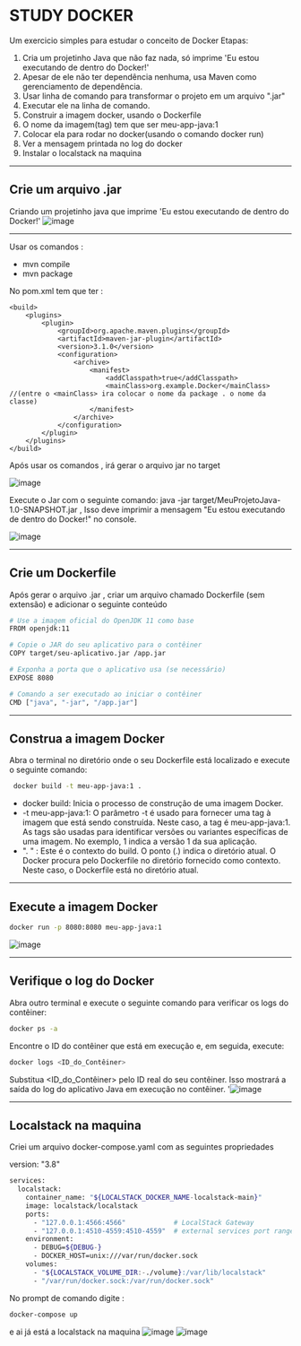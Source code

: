# STUDY DOCKER
Um exercicio simples para estudar o conceito de Docker
Etapas: 

1) Cria um projetinho Java que não faz nada, só imprime 'Eu estou executando de dentro do Docker!'
2) Apesar de ele não ter dependência nenhuma, usa Maven como gerenciamento de dependência. 
3) Usar linha de comando para transformar o projeto em um arquivo ".jar"
4) Executar ele na linha de comando.
5) Construir a imagem docker, usando o Dockerfile
6) O nome da imagem(tag) tem que ser meu-app-java:1
7) Colocar ela para rodar no docker(usando o comando docker run)
8) Ver a mensagem printada no log do docker
9) Instalar o localstack na maquina
______________________________________
## Crie um arquivo .jar
Criando um projetinho java que imprime 'Eu estou executando de dentro do Docker!'
![image](https://github.com/IrisRPerrorni/StudyDocker/assets/133882090/289ff5be-8f29-4b5d-baee-3cbcaaf24da4)
_________
Usar os comandos :
- mvn compile 
- mvn package

No pom.xml tem que ter :
</properties>

    <build>
        <plugins>
            <plugin>
                <groupId>org.apache.maven.plugins</groupId>
                <artifactId>maven-jar-plugin</artifactId>
                <version>3.1.0</version>
                <configuration>
                    <archive>
                        <manifest>
                            <addClasspath>true</addClasspath>
                            <mainClass>org.example.Docker</mainClass> //(entre o <mainClass> ira colocar o nome da package . o nome da classe)
                        </manifest>
                    </archive>
                </configuration>
            </plugin>
        </plugins>
    </build>
</project>

Após usar os comandos , irá gerar o arquivo jar no target

![image](https://github.com/IrisRPerrorni/StudyDocker/assets/133882090/a9bcbefb-ce59-4881-8e98-187d26ff93c5)

Execute o Jar com o seguinte comando:
java -jar target/MeuProjetoJava-1.0-SNAPSHOT.jar ,
Isso deve imprimir a mensagem "Eu estou executando de dentro do Docker!" no console. 

![image](https://github.com/IrisRPerrorni/StudyDocker/assets/133882090/c61d7377-a535-4ac4-a312-e82201ef97c0)

____________________
## Crie um Dockerfile
Após gerar o arquivo .jar , criar um arquivo chamado Dockerfile (sem extensão) e adicionar o seguinte conteúdo 
```bash
# Use a imagem oficial do OpenJDK 11 como base
FROM openjdk:11

# Copie o JAR do seu aplicativo para o contêiner
COPY target/seu-aplicativo.jar /app.jar

# Exponha a porta que o aplicativo usa (se necessário)
EXPOSE 8080

# Comando a ser executado ao iniciar o contêiner
CMD ["java", "-jar", "/app.jar"]
```
_______________________________________
## Construa a imagem Docker 
Abra o terminal no diretório onde o seu Dockerfile está localizado e execute o seguinte comando:
```bash
 docker build -t meu-app-java:1 .
```
- docker build: Inicia o processo de construção de uma imagem Docker.
- -t meu-app-java:1: O parâmetro -t é usado para fornecer uma tag à imagem que está sendo construída. Neste caso, a tag é meu-app-java:1. As tags são usadas para identificar versões ou variantes específicas de uma imagem. No exemplo, 1 indica a versão 1 da sua aplicação.
- ". " : Este é o contexto do build. O ponto (.) indica o diretório atual. O Docker procura pelo Dockerfile no diretório fornecido como contexto. Neste caso, o Dockerfile está no diretório atual.

__________________________________________
## Execute a imagem Docker
```bash
docker run -p 8080:8080 meu-app-java:1
```
![image](https://github.com/IrisRPerrorni/StudyDocker/assets/133882090/4d978f07-ed0a-4490-bac9-dcec245a2c1b)

________________________________
## Verifique o log do Docker
Abra outro terminal e execute o seguinte comando para verificar os logs do contêiner:
```bash
docker ps -a
```
Encontre o ID do contêiner que está em execução e, em seguida, execute:
```bash
docker logs <ID_do_Contêiner>
```
Substitua <ID_do_Contêiner> pelo ID real do seu contêiner. Isso mostrará a saída do log do aplicativo Java em execução no contêiner.
'![image](https://github.com/IrisRPerrorni/StudyDocker/assets/133882090/fc9c40aa-e24e-4a2f-8a38-df09b888eca8)
_________________________________________________________________________________________________________
## Localstack na maquina 
Criei um arquivo docker-compose.yaml com as seguintes propriedades

version: "3.8"
```bash
services:
  localstack:
    container_name: "${LOCALSTACK_DOCKER_NAME-localstack-main}"
    image: localstack/localstack
    ports:
      - "127.0.0.1:4566:4566"            # LocalStack Gateway
      - "127.0.0.1:4510-4559:4510-4559"  # external services port range
    environment:
      - DEBUG=${DEBUG-}
      - DOCKER_HOST=unix:///var/run/docker.sock
    volumes:
      - "${LOCALSTACK_VOLUME_DIR:-./volume}:/var/lib/localstack"
      - "/var/run/docker.sock:/var/run/docker.sock"
```
No prompt de comando digite : 
```bash
docker-compose up
```
e ai já está a localstack na maquina 
![image](https://github.com/IrisRPerrorni/StudyDocker/assets/133882090/16104cc1-5742-444f-86e0-f96f43b7aa8d)
![image](https://github.com/IrisRPerrorni/StudyDocker/assets/133882090/0f9d8625-b2bf-486b-b0f3-d0f296666ee9)

